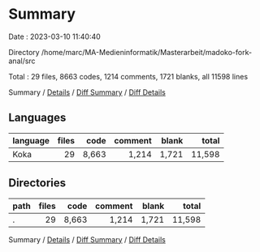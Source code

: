 # Summary

Date : 2023-03-10 11:40:40

Directory /home/marc/MA-Medieninformatik/Masterarbeit/madoko-fork-anal/src

Total : 29 files,  8663 codes, 1214 comments, 1721 blanks, all 11598 lines

Summary / [Details](details.md) / [Diff Summary](diff.md) / [Diff Details](diff-details.md)

## Languages
| language | files | code | comment | blank | total |
| :--- | ---: | ---: | ---: | ---: | ---: |
| Koka | 29 | 8,663 | 1,214 | 1,721 | 11,598 |

## Directories
| path | files | code | comment | blank | total |
| :--- | ---: | ---: | ---: | ---: | ---: |
| . | 29 | 8,663 | 1,214 | 1,721 | 11,598 |

Summary / [Details](details.md) / [Diff Summary](diff.md) / [Diff Details](diff-details.md)